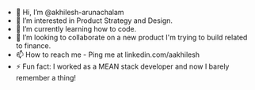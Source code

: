 - 👋 Hi, I’m @akhilesh-arunachalam
- 👀 I’m interested in Product Strategy and Design. 
- 🌱 I’m currently learning how to code. 
- 💞️ I’m looking to collaborate on a new product I'm trying to build related to finance. 
- 📫 How to reach me - Ping me at linkedin.com/aakhilesh
- ⚡ Fun fact: I worked as a MEAN stack developer and now I barely remember a thing! 

<!---
akhilesh-arunachalam/akhilesh-arunachalam is a ✨ special ✨ repository because its `README.md` (this file) appears on your GitHub profile.
You can click the Preview link to take a look at your changes.
--->
